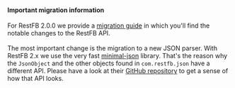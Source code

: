 <div class="alert alert-warning">
	<h4>Important migration information</h4>
	<div>
		For RestFB 2.0.0 we provide a <a href="https://github.com/restfb/restfb/blob/master/migrations.md">migration guide</a> in which you'll find the notable changes to the RestFB API.<br/><br/>
		The most important change is the migration to a new JSON parser. With RestFB 2.x we use the very fast <a href="https://github.com/ralfstx/minimal-json#performance">minimal-json</a> library. That's the reason why the <code>JsonObject</code> and the other objects found in <code>com.restfb.json</code> have a different API. Please have a look at their <a href="https://github.com/ralfstx/minimal-json">GitHub repository</a> to get a sense of how that API looks. 
	</div>
</div>